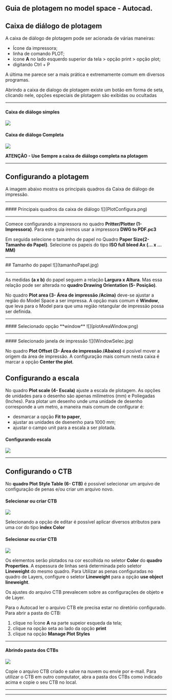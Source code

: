 ## Guia de plotagem no model space - Autocad.

## Caixa de diálogo de plotagem

A caixa de diálogo de plotagem pode ser acionada de várias maneiras:

* Ícone da impressora;
* linha de comando PLOT;
* ícone **A** no lado esquerdo superior da tela > opção print > opção plot;
* digitando Ctrl + P

A última me parece ser a mais prática e extremamente comum em diversos programas.

Abrindo a caixa de dialogo de plotagem existe um botão em forma de seta, clicando nele, opções especiais de plotagem são exibidas ou ocultadas

<hr>

#### Caixa de diálogo simples
![](InkedmodelDiagSimp.jpg)
#### Caixa de diálogo Completa
![](InkedmodelDiagFull.jpg)

**ATENÇÃO - Use Sempre a caixa de diálogo completa na plotagem**

<hr>

## Configurando a plotagem

A imagem abaixo mostra os principais quadros da Caixa de diálogo de impressão.

<hr>
#### Principais quadros da caixa de diálogo
![](PlotConfigura.png)
<hr>

Comece configurando a impressora no quadro **Pritter/Plotter (1- Impressora)**. Para este guia iremos usar a impressora **DWG to PDF.pc3**

Em seguida selecione o tamanho de papel no Quadro **Paper Size(2- Tamanho do Papel)**. Selecione os papeis do tipo **ISO full bleed Ax (... x ... MM)**

<hr>
## Tamanho do papel
![](tamanhoPapel.jpg)
<hr>

As medidas **(a x b)** do papel seguem a relação **Largura x Altura**. Mas essa relação pode ser alterada no **quadro Drawing Orientation (5- Posição)**.

No quadro **Plot area (3- Área de impressão /Acima)** deve-se ajustar a região do Model Space a ser impressa. A opção mais comum é **Window**, que leva para o Model para que uma região retangular de impressão possa ser definida.

<hr>
#### Selecionado opção **window**
![](plotAreaWindow.png)
<hr>
#### Selecionado janela de impressão
![](WindowSelec.jpg)


No quadro **Plot Offset (3- Área de impressão /Abaixo)** é posível mover a origem da área de impressão. A configuração mais comum nesta caixa é marcar a opção **Center the plot**.

## Configurando a escala

No quadro **Plot scale (4- Escala)** ajuste a escala de plotagem. As opções de unidades para o desenho são apenas milimetros (mm) e Poliegadas (Inches). Para plotar um desenho unde uma unidade de desenho corresponde a um metro, a maneira mais comum de configurar é:
* desmarcar a opção **Fit to paper**,
* ajustar as unidades de dsenenho para 1000 mm;
* ajustar o campo unit para a escala a ser plotada.

#### Configurando escala
![](escalaModel.jpg)

<hr>

## Configurando o CTB

No **quadro Plot Style Table (6- CTB)** é possível selecionar um arquivo de configuração de penas e/ou criar um arquivo novo.

#### Selecionar ou criar CTB
![](criarCTB.jpg)

Selecionando a opção de editar é possível aplicar diversos atributos para uma cor do tipo **index Color**

#### Selecionar ou criar CTB
![](confCTB.jpg)

Os elementos serão plotados na cor escolhida no seletor **Color** do **quadro Properties**. A espessura de linhas será determinada pelo seletor **Lineweight** do mesmo quadro. Para Utilizar as penas configuradas no quadro de Layers, configure o seletor **Lineweight** para a opção **use object lineweight**.

Os ajustes do arquivo CTB prevalecem sobre as configurações de objeto e de Layer.

Para o Autocad ler o arquivo CTB ele precisa estar no diretório configurado. Para abrir a pasta do CTB:

1. clique no Ícone **A** na parte supeior esqueda da tela;
2. clique na opção seta ao lado da opção **print**
3. clique na opção **Manage Plot Styles**

<hr>

#### Abrindo pasta dos CTBs
![](AbribdoPastaCTB.jpg)

Copie o arquivo CTB criado e salve na nuvem ou envie por e-mail. Para utilizar o CTB em outro computator, abra a pasta dos CTBs como indicado acima e copie o seu CTB no local.

<hr>
<hr>

